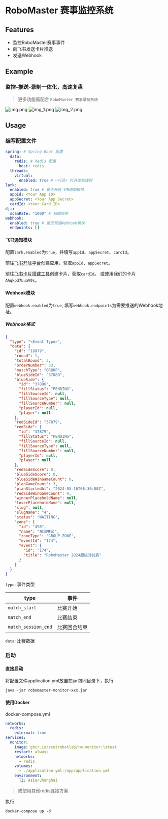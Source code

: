 # RoboMaster 赛事监控系统

## Features
- 监控RoboMaster赛事事件
- 向飞书发送卡片推送
- 发送Webhook

## Example
### 监控-推送-录制一体化，高速复盘
> 更多功能需配合 `RoboMaster 赛事录制系统`

![img.png](docs/card.png)
![img_1.png](docs/record.png)
![img_2.png](docs/table.png)

## Usage
### 编写配置文件
```yaml
spring: # Spring Boot 配置
  data:
    redis: # Redis 配置
      host: redis
  threads: 
    virtual:
      enabled: true # <可选> 打开虚拟线程
lark:
  enabled: true # 是否开启飞书通知模块
  appId: <Your App ID>
  appSecret: <Your App Secret>
  cardId: <Your Card ID>
dji:
  scanRate: "1000" # 扫描频率
webhook:
  enabled: true # 是否开启Webhook模块
  endpoints: []
```

#### 飞书通知模块
配置`lark.enabled`为`true`，并填写`appId`、`appSecret`、`cardId`。

前往[飞书开放平台](https://open.feishu.cn/)创建应用，获取`appId`、`appSecret`。

前往[飞书卡片搭建工具](https://open.feishu.cn/cardkit)创建卡片，获取`cardId`。 或使用我们的卡片 `AAqkpd7LuaV0s`。

#### Webhook模块
配置`webhook.enabled`为`true`, 填写`webhook.endpoints`为需要推送的Webhook地址。
##### Webhook格式
```json
{
  "type": "<Event Type>",
  "data": {
    "id": "18879",
    "round": 1,
    "totalRound": 3,
    "orderNumber": 33,
    "matchType": "GROUP",
    "blueSideId": "37880",
    "blueSide": {
      "id": "37880",
      "fillStatus": "PENDING",
      "fillSourceId": null,
      "fillSourceType": null,
      "fillSourceNumber": null,
      "playerId": null,
      "player": null
    },
    "redSideId": "37879",
    "redSide": {
      "id": "37879",
      "fillStatus": "PENDING",
      "fillSourceId": null,
      "fillSourceType": null,
      "fillSourceNumber": null,
      "playerId": null,
      "player": null
    },
    "redSideScore": 0,
    "blueSideScore": 0,
    "blueSideWinGameCount": 0,
    "planGameCount": 3,
    "planStartedAt": "2024-05-16T08:30:00Z",
    "redSideWinGameCount": 0,
    "winnerPlaceholdName": null,
    "loserPlaceholdName": null,
    "slug": null,
    "slugName": "4",
    "status": "WAITING",
    "zone": {
      "id": "498",
      "name": "东部赛区",
      "zoneType": "GROUP_ZONE",
      "eventId": "174",
      "event": {
        "id": "174",
        "title": "RoboMaster 2024超级对抗赛"
      }
    }
  }
}
```
`type`: 事件类型

| type                | 事件     |
|---------------------|--------|
| `match_start`       | 比赛开始   |
| `match_end`         | 比赛结束   |
| `match_session_end` | 比赛回合结束 |

`data`: 比赛数据

### 启动
#### 直接启动
将配置文件application.yml放置在jar包同目录下，执行
```shell
java -jar robomaster-monitor-xxx.jar
```

#### 使用Docker
docker-compose.yml
```yaml
networks:
  redis:
    external: true
services:
  monitor:
    image: ghcr.io/scutrobotlab/rm-monitor:latest
    restart: always
    networks:
      - redis
    volumes:
      - ./application.yml:/app/application.yml
    environment:
      TZ: Asia/Shanghai
```
> 或使用其他redis连接方案

执行
```shell
docker-compose up -d
```